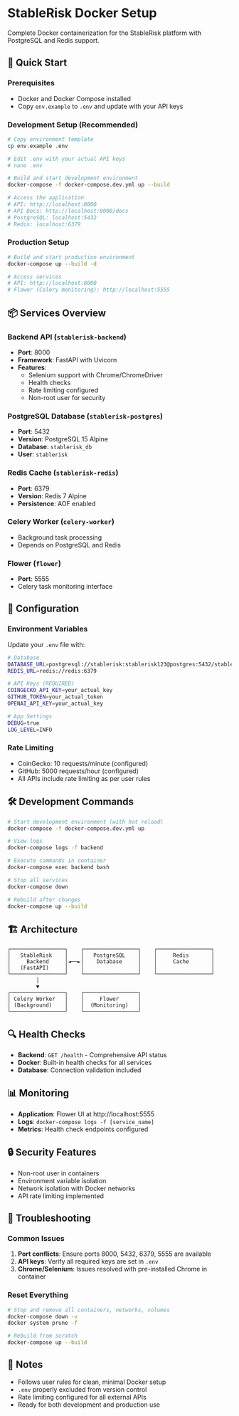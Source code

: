 # StableRisk Docker Setup

Complete Docker containerization for the StableRisk platform with PostgreSQL and Redis support.

## 🚀 Quick Start

### Prerequisites
- Docker and Docker Compose installed
- Copy `env.example` to `.env` and update with your API keys

### Development Setup (Recommended)

```bash
# Copy environment template
cp env.example .env

# Edit .env with your actual API keys
# nano .env

# Build and start development environment
docker-compose -f docker-compose.dev.yml up --build

# Access the application
# API: http://localhost:8000
# API Docs: http://localhost:8000/docs
# PostgreSQL: localhost:5432
# Redis: localhost:6379
```

### Production Setup

```bash
# Build and start production environment
docker-compose up --build -d

# Access services
# API: http://localhost:8000
# Flower (Celery monitoring): http://localhost:5555
```

## 📦 Services Overview

### Backend API (`stablerisk-backend`)
- **Port**: 8000
- **Framework**: FastAPI with Uvicorn
- **Features**: 
  - Selenium support with Chrome/ChromeDriver
  - Health checks
  - Rate limiting configured
  - Non-root user for security

### PostgreSQL Database (`stablerisk-postgres`)
- **Port**: 5432
- **Version**: PostgreSQL 15 Alpine
- **Database**: `stablerisk_db`
- **User**: `stablerisk`

### Redis Cache (`stablerisk-redis`)
- **Port**: 6379
- **Version**: Redis 7 Alpine
- **Persistence**: AOF enabled

### Celery Worker (`celery-worker`)
- Background task processing
- Depends on PostgreSQL and Redis

### Flower (`flower`)
- **Port**: 5555
- Celery task monitoring interface

## 🔧 Configuration

### Environment Variables

Update your `.env` file with:

```bash
# Database
DATABASE_URL=postgresql://stablerisk:stablerisk123@postgres:5432/stablerisk_db
REDIS_URL=redis://redis:6379

# API Keys (REQUIRED)
COINGECKO_API_KEY=your_actual_key
GITHUB_TOKEN=your_actual_token
OPENAI_API_KEY=your_actual_key

# App Settings
DEBUG=true
LOG_LEVEL=INFO
```

### Rate Limiting
- CoinGecko: 10 requests/minute (configured)
- GitHub: 5000 requests/hour (configured)
- All APIs include rate limiting as per user rules

## 🛠️ Development Commands

```bash
# Start development environment (with hot reload)
docker-compose -f docker-compose.dev.yml up

# View logs
docker-compose logs -f backend

# Execute commands in container
docker-compose exec backend bash

# Stop all services
docker-compose down

# Rebuild after changes
docker-compose up --build
```

## 🏗️ Architecture

```
┌─────────────────┐    ┌─────────────────┐    ┌─────────────────┐
│   StableRisk    │    │   PostgreSQL    │    │     Redis       │
│     Backend     │◄──►│    Database     │    │     Cache       │
│   (FastAPI)     │    │                 │    │                 │
└─────────────────┘    └─────────────────┘    └─────────────────┘
         │
         ▼
┌─────────────────┐    ┌─────────────────┐
│ Celery Worker   │    │     Flower      │
│ (Background)    │    │  (Monitoring)   │
└─────────────────┘    └─────────────────┘
```

## 🔍 Health Checks

- **Backend**: `GET /health` - Comprehensive API status
- **Docker**: Built-in health checks for all services
- **Database**: Connection validation included

## 📊 Monitoring

- **Application**: Flower UI at http://localhost:5555
- **Logs**: `docker-compose logs -f [service_name]`
- **Metrics**: Health check endpoints configured

## 🔒 Security Features

- Non-root user in containers
- Environment variable isolation
- Network isolation with Docker networks
- API rate limiting implemented

## 🐛 Troubleshooting

### Common Issues

1. **Port conflicts**: Ensure ports 8000, 5432, 6379, 5555 are available
2. **API keys**: Verify all required keys are set in `.env`
3. **Chrome/Selenium**: Issues resolved with pre-installed Chrome in container

### Reset Everything

```bash
# Stop and remove all containers, networks, volumes
docker-compose down -v
docker system prune -f

# Rebuild from scratch
docker-compose up --build
```

## 📝 Notes

- Follows user rules for clean, minimal Docker setup
- `.env` properly excluded from version control
- Rate limiting configured for all external APIs
- Ready for both development and production use 